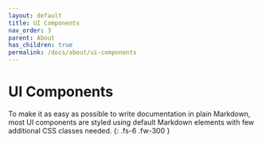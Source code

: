 ```yaml
---
layout: default
title: UI Components
nav_order: 3
parent: About
has_children: true
permalink: /docs/about/ui-components
---
```


# UI Components

To make it as easy as possible to write documentation in plain Markdown, most UI components are styled using default Markdown elements with few additional CSS classes needed.
{: .fs-6 .fw-300 }
